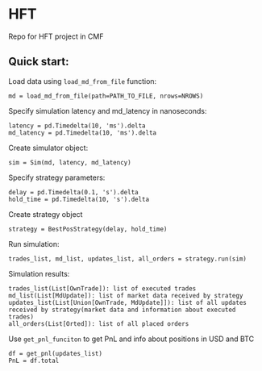 # HFT
Repo for HFT project in CMF

## Quick start:
Load data using `load_md_from_file` function:
```
md = load_md_from_file(path=PATH_TO_FILE, nrows=NROWS)
```
Specify simulation latency and md_latency in nanoseconds:
```
latency = pd.Timedelta(10, 'ms').delta
md_latency = pd.Timedelta(10, 'ms').delta
```
Create simulator object:
```
sim = Sim(md, latency, md_latency)
```
Specify strategy parameters:
```
delay = pd.Timedelta(0.1, 's').delta
hold_time = pd.Timedelta(10, 's').delta
```
Create strategy object
```
strategy = BestPosStrategy(delay, hold_time)
```
Run simulation:
```
trades_list, md_list, updates_list, all_orders = strategy.run(sim)
```
Simulation results:
```
trades_list(List[OwnTrade]): list of executed trades
md_list(List[MdUpdate]): list of market data received by strategy
updates_list(List[Union[OwnTrade, MdUpdate]]): list of all updates received by strategy(market data and information about executed trades)
all_orders(List[Orted]): list of all placed orders
```
Use `get_pnl_funciton` to get PnL and info about positions in USD and BTC

```
df = get_pnl(updates_list)
PnL = df.total
```